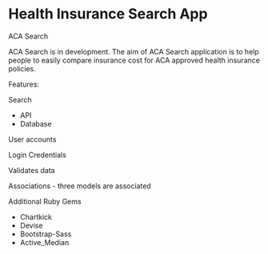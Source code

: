 # Health Insurance Search App
ACA Search

ACA Search is in development. The aim of ACA Search application is to help people to easily compare insurance cost for ACA approved health insurance policies.

Features:

Search

- API 
- Database

User accounts

Login Credentials

Validates data

Associations - three models are associated

Additional Ruby Gems

- Chartkick 
- Devise 
- Bootstrap-Sass 
- Active_Median
